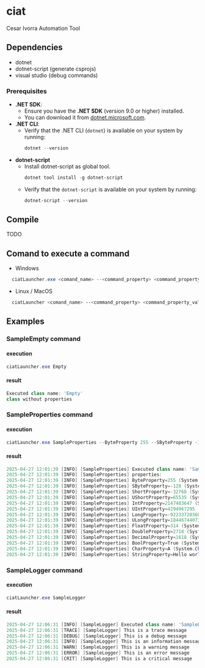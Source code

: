 # ciat
Cesar Ivorra Automation Tool

## Dependencies
- dotnet
- dotnet-script (generate csprojs)
- visual studio (debug commands)

### Prerequisites
- **.NET SDK**:
  - Ensure you have the **.NET SDK** (version 9.0 or higher) installed.
  - You can download it from [dotnet.microsoft.com](https://dotnet.microsoft.com/download).
- **.NET CLI**:
  - Verify that the .NET CLI (`dotnet`) is available on your system by running:
    ```powershell
    dotnet --version
    ```
- **dotnet-script**
  - Install dotnet-script as global tool.
    ```powershell
    dotnet tool install -g dotnet-script
    ```
  - Verify that the `dotnet-script` is available on your system by running:
    ```powershell
    dotnet-script --version
    ```

## Compile
TODO

## Comand to execute a command
- Windows
```powershell
  ciatLauncher.exe <comand_name> --<command_property> <command_property_value> ...
```
- Linux / MacOS
```sh
  ciatLauncher <comand_name> --<command_property> <command_property_value> ...
```

## Examples

### SampleEmpty command
#### execution
```powershell
ciatLauncher.exe Empty
```
#### result
```powershell
Executed class name: 'Empty'
class without properties
```

### SampleProperties command
#### execution
```powershell
ciatLauncher.exe SampleProperties --ByteProperty 255 --SByteProperty -128 --ShortProperty -32768 --UShortProperty 65535 --IntProperty 2147483647 --UIntProperty 4294967295 --LongProperty -9223372036854775808 --ULongProperty 18446744073709551615 --FloatProperty 3.14 --DoubleProperty 2.718 --DecimalProperty 1.618 --BoolProperty true --CharProperty A --StringProperty "Hello world ciat!"
```
#### result
```powershell
2025-04-27 12:01:39 [INFO] [SampleProperties] Executed class name: 'SampleProperties'
2025-04-27 12:01:39 [INFO] [SampleProperties] properties:
2025-04-27 12:01:39 [INFO] [SampleProperties] ByteProperty=255 (System.Byte)
2025-04-27 12:01:39 [INFO] [SampleProperties] SByteProperty=-128 (System.SByte)
2025-04-27 12:01:39 [INFO] [SampleProperties] ShortProperty=-32768 (System.Int16)
2025-04-27 12:01:39 [INFO] [SampleProperties] UShortProperty=65535 (System.UInt16)
2025-04-27 12:01:39 [INFO] [SampleProperties] IntProperty=2147483647 (System.Int32)
2025-04-27 12:01:39 [INFO] [SampleProperties] UIntProperty=4294967295 (System.UInt32)
2025-04-27 12:01:39 [INFO] [SampleProperties] LongProperty=-9223372036854775808 (System.Int64)
2025-04-27 12:01:39 [INFO] [SampleProperties] ULongProperty=18446744073709551615 (System.UInt64)
2025-04-27 12:01:39 [INFO] [SampleProperties] FloatProperty=314 (System.Single)
2025-04-27 12:01:39 [INFO] [SampleProperties] DoubleProperty=2718 (System.Double)
2025-04-27 12:01:39 [INFO] [SampleProperties] DecimalProperty=1618 (System.Decimal)
2025-04-27 12:01:39 [INFO] [SampleProperties] BoolProperty=True (System.Boolean)
2025-04-27 12:01:39 [INFO] [SampleProperties] CharProperty=A (System.Char)
2025-04-27 12:01:39 [INFO] [SampleProperties] StringProperty=Hello world ciat! (System.String)
```

### SampleLogger command
#### execution
```powershell
ciatLauncher.exe SampleLogger
```
#### result
```powershell
2025-04-27 12:06:31 [INFO] [SampleLogger] Executed class name: 'SampleLogger'
2025-04-27 12:06:31 [TRACE] [SampleLogger] This is a trace message
2025-04-27 12:06:31 [DEBUG] [SampleLogger] This is a debug message
2025-04-27 12:06:31 [INFO] [SampleLogger] This is an information message
2025-04-27 12:06:31 [WARN] [SampleLogger] This is a warning message
2025-04-27 12:06:31 [ERROR] [SampleLogger] This is an error message
2025-04-27 12:06:31 [CRIT] [SampleLogger] This is a critical message
```